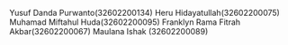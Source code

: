 Yusuf Danda Purwanto(32602200134)
Heru Hidayatullah(32602200075)
Muhamad Miftahul Huda(32602200095)
Franklyn Rama Fitrah Akbar(32602200067)
Maulana Ishak (32602200089)
